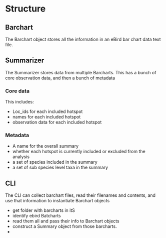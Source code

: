 # Structure

## Barchart
The Barchart object stores all the information in an eBird bar chart data text file.

## Summarizer
The Summarizer stores data from multiple Barcharts.
This has a bunch of core observation data, and then a bunch of metadata
### Core data
This includes:
 - Loc_ids for each included hotspot
 - names for each included hotspot
 - observation data for each included hotspot
### Metadata
 - A name for the overall summary
 - whether each hotspot is currently included or excluded from the analysis
 - a set of species included in the summary
 - a set of sub species level taxa in the summary

## CLI
The CLI can collect barchart files, read their filenames and contents, and use that information to instantiate Barchart objects
 - get folder with barcharts in itS
 - identify ebird Batcharts
 - read them all and pass their info to Barchart objects
 - construct a Summary object from those barcharts.
 -
